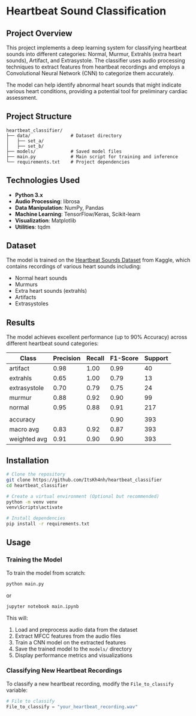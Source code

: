 
# Heartbeat Sound Classification

## Project Overview
This project implements a deep learning system for classifying heartbeat sounds into different categories: Normal, Murmur, Extrahls (extra heart sounds), Artifact, and Extrasystole. The classifier uses audio processing techniques to extract features from heartbeat recordings and employs a Convolutional Neural Network (CNN) to categorize them accurately.

The model can help identify abnormal heart sounds that might indicate various heart conditions, providing a potential tool for preliminary cardiac assessment.

## Project Structure
```
heartbeat_classifier/
├── data/               # Dataset directory
│   ├── set_a/          
│   ├── set_b/          
├── models/             # Saved model files
├── main.py             # Main script for training and inference
└── requirements.txt    # Project dependencies
```

## Technologies Used
- **Python 3.x**
- **Audio Processing**: librosa
- **Data Manipulation**: NumPy, Pandas
- **Machine Learning**: TensorFlow/Keras, Scikit-learn
- **Visualization**: Matplotlib
- **Utilities**: tqdm

## Dataset
The model is trained on the [Heartbeat Sounds Dataset](https://www.kaggle.com/datasets/kinguistics/heartbeat-sounds) from Kaggle, which contains recordings of various heart sounds including:
- Normal heart sounds
- Murmurs
- Extra heart sounds (extrahls)
- Artifacts
- Extrasystoles

## Results
The model achieves excellent performance (up to 90% Accuracy) across different heartbeat sound categories:

| Class       | Precision | Recall | F1-Score | Support |
|-------------|-----------|--------|----------|---------|
| artifact    | 0.98      | 1.00   | 0.99     | 40      |
| extrahls    | 0.65      | 1.00   | 0.79     | 13      |
| extrasystole| 0.70      | 0.79   | 0.75     | 24      |
| murmur      | 0.88      | 0.92   | 0.90     | 99      |
| normal      | 0.95      | 0.88   | 0.91     | 217     |
|             |           |        |          |         |
| accuracy    |           |        | 0.90     | 393     |
| macro avg   | 0.83      | 0.92   | 0.87     | 393     |
| weighted avg| 0.91      | 0.90   | 0.90     | 393     |

## Installation

```bash
# Clone the repository
git clone https://github.com/ItsKh4nh/heartbeat_classifier
cd heartbeat_classifier

# Create a virtual environment (Optional but recommended)
python -m venv venv
venv\Scripts\activate

# Install dependencies
pip install -r requirements.txt
```

## Usage

### Training the Model
To train the model from scratch:

```bash
python main.py
```
or
```bash
jupyter notebook main.ipynb
```

This will:
1. Load and preprocess audio data from the dataset
2. Extract MFCC features from the audio files
3. Train a CNN model on the extracted features
4. Save the trained model to the `models/` directory
5. Display performance metrics and visualizations

### Classifying New Heartbeat Recordings
To classify a new heartbeat recording, modify the `File_to_classify` variable:

```python
# File to classify
File_to_classify = "your_heartbeat_recording.wav"
```